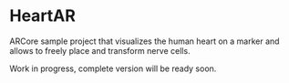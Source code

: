 # HeartAR
ARCore sample project that visualizes the human heart on a marker and allows to freely place and transform nerve cells.

Work in progress, complete version will be ready soon.
